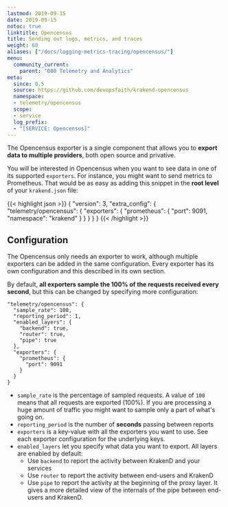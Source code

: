 ```yaml
---
lastmod: 2019-09-15
date: 2019-09-15
notoc: true
linktitle: Opencensus
title: Sending out logs, metrics, and traces
weight: 60
aliases: ["/docs/logging-metrics-tracing/opencensus/"]
menu:
  community_current:
    parent: "080 Telemetry and Analytics"
meta:
  since: 0.5
  source: https://github.com/devopsfaith/krakend-opencensus
  namespace:
  - telemetry/opencensus
  scope:
  - service
  log_prefix:
  - "[SERVICE: Opencensus]"
---
```

The Opencensus exporter is a single component that allows you to **export data to multiple providers**, both open source and privative.

You will be interested in Opencensus when you want to see data in one of its supported `exporters`. For instance, you might want to send metrics to Prometheus. That would be as easy as adding this snippet in the **root level** of your `krakend.json` file:

{{< highlight json >}}
    {
        "version": 3,
        "extra_config": {
            "telemetry/opencensus": {
                "exporters": {
                    "prometheus": {
                        "port": 9091,
                        "namespace": "krakend"
                    }
                }
            }
        }
    }
{{< /highlight >}}
## Configuration

The Opencensus only needs an exporter to work, although multiple exporters can be added in the same configuration. Every exporter has its own configuration and this described in its own section.

By default, **all exporters sample the 100% of the requests received every second**, but this can be changed by specifying more configuration:

    "telemetry/opencensus": {
      "sample_rate": 100,
      "reporting_period": 1,
      "enabled_layers": {
        "backend": true,
        "router": true,
        "pipe": true
      },
      "exporters": {
        "prometheus": {
          "port": 9091
        }
      }
    }

- `sample_rate` is the percentage of sampled requests. A value of `100` means that all requests are exported (100%). If you are processing a huge amount of traffic you might want to sample only a part of what's going on.
- `reporting_period` is the number of **seconds** passing between reports
- `exporters` is a key-value with all the exporters you want to use. See each exporter configuration for the underlying keys.
- `enabled_layers` let you specify what data you want to export. All layers are enabled by default:
  - Use `backend` to report the activity between KrakenD and your services
  - Use `router` to report the activity between end-users and KrakenD
  - Use `pipe` to report the activity at the beginning of the proxy layer. It gives a more detailed view of the internals of the pipe between end-users and KrakenD.

